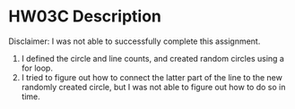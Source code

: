 # HW03C Description
Disclaimer: I was not able to successfully complete this assignment.
1. I defined the circle and line counts, and created random circles using a for loop. 
2. I tried to figure out how to connect the latter part of the line to the new randomly created circle, but I was not able to figure out how to do so in time.